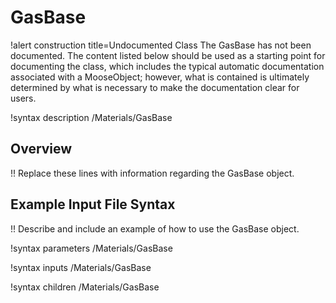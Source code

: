 # GasBase

!alert construction title=Undocumented Class
The GasBase has not been documented. The content listed below should be used as a starting point for
documenting the class, which includes the typical automatic documentation associated with a
MooseObject; however, what is contained is ultimately determined by what is necessary to make the
documentation clear for users.

!syntax description /Materials/GasBase

## Overview

!! Replace these lines with information regarding the GasBase object.

## Example Input File Syntax

!! Describe and include an example of how to use the GasBase object.

!syntax parameters /Materials/GasBase

!syntax inputs /Materials/GasBase

!syntax children /Materials/GasBase
